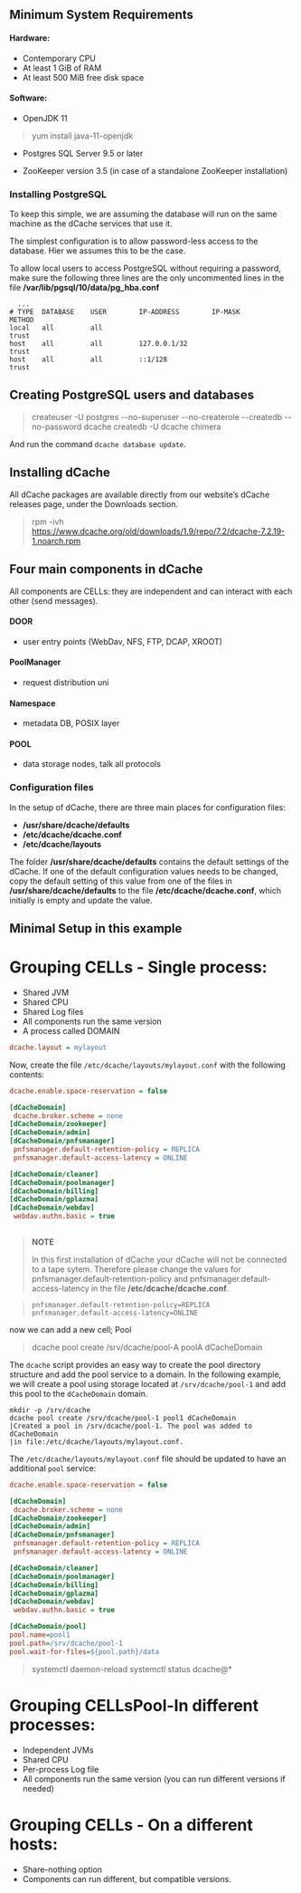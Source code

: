 
   
     
## Minimum System Requirements

   #### Hardware:
- Contemporary CPU
- At least 1 GiB of RAM
- At least 500 MiB free disk space
   
 #### Software:
- OpenJDK 11
 > yum install java-11-openjdk
- Postgres SQL Server 9.5 or later

- ZooKeeper version 3.5 (in case of a standalone ZooKeeper installation)

### Installing PostgreSQL

To keep this simple, we are assuming the database will run on the same machine as the dCache services that
use it.

The simplest configuration is to allow password-less access to the database. Hier we assumes this to be the case.

To allow local users to access PostgreSQL without requiring a password, make sure the following three lines
are the only uncommented lines in the file **/var/lib/pgsql/10/data/pg_hba.conf**

      ...
    # TYPE  DATABASE    USER        IP-ADDRESS        IP-MASK           METHOD
    local   all         all                                             trust
    host    all         all         127.0.0.1/32                        trust
    host    all         all         ::1/128                             trust    
   
   
   ## Creating PostgreSQL users and databases    


> createuser -U postgres --no-superuser --no-createrole --createdb --no-password dcache
> createdb -U dcache chimera

And run the command `dcache database update`.



## Installing dCache

All dCache packages are available directly from our website’s dCache releases page, under the Downloads
section.

>     
>    rpm -ivh https://www.dcache.org/old/downloads/1.9/repo/7.2/dcache-7.2.19-1.noarch.rpm 



Four main components in dCache
-------------

All components are CELLs: they are independent and can interact with each other (send messages).


#### DOOR 
 - user entry points (WebDav, NFS, FTP, DCAP, XROOT) 
#### PoolManager
- request distribution uni
#### Namespace
- metadata DB, POSIX layer
#### POOL
 - data storage nodes, talk all protocols

### Configuration files

In the setup of dCache, there are three main places for configuration files:

-   **/usr/share/dcache/defaults**
-   **/etc/dcache/dcache.conf**
-   **/etc/dcache/layouts**

The folder **/usr/share/dcache/defaults** contains the default settings of the dCache. If one of the default configuration values needs to be changed, copy the default setting of this value from one of the files in **/usr/share/dcache/defaults** to the file **/etc/dcache/dcache.conf**, which initially is empty and update the value.


## Minimal Setup in this example 
# Grouping CELLs - Single process:
- Shared JVM
- Shared CPU
- Shared Log files
- All components run the same version
- A process called DOMAIN


```ini
dcache.layout = mylayout
```

Now, create the file `/etc/dcache/layouts/mylayout.conf` with the
following contents:

```ini
dcache.enable.space-reservation = false

[dCacheDomain]
 dcache.broker.scheme = none
[dCacheDomain/zookeeper]
[dCacheDomain/admin]
[dCacheDomain/pnfsmanager]
 pnfsmanager.default-retention-policy = REPLICA
 pnfsmanager.default-access-latency = ONLINE

[dCacheDomain/cleaner]
[dCacheDomain/poolmanager]
[dCacheDomain/billing]
[dCacheDomain/gplazma]
[dCacheDomain/webdav]
 webdav.authn.basic = true
 

```

> **NOTE**
>
>In this first installation of dCache your dCache will not be connected to a tape sytem. Therefore please change the values for pnfsmanager.default-retention-policy and pnfsmanager.default-access-latency in the file **/etc/dcache/dcache.conf**.


>
>     pnfsmanager.default-retention-policy=REPLICA
>     pnfsmanager.default-access-latency=ONLINE


now we can add a new cell; Pool

 > dcache pool create /srv/dcache/pool-A poolA dCacheDomain

The `dcache` script provides an easy way to create the pool directory
structure and add the pool service to a domain.  In the following
example, we will create a pool using storage located at
`/srv/dcache/pool-1` and add this pool to the `dCacheDomain` domain.

```console-root
mkdir -p /srv/dcache
dcache pool create /srv/dcache/pool-1 pool1 dCacheDomain
|Created a pool in /srv/dcache/pool-1. The pool was added to dCacheDomain
|in file:/etc/dcache/layouts/mylayout.conf.
```

The `/etc/dcache/layouts/mylayout.conf` file should be updated to have
an additional `pool` service:

```ini
dcache.enable.space-reservation = false

[dCacheDomain]
 dcache.broker.scheme = none
[dCacheDomain/zookeeper]
[dCacheDomain/admin]
[dCacheDomain/pnfsmanager]
 pnfsmanager.default-retention-policy = REPLICA
 pnfsmanager.default-access-latency = ONLINE

[dCacheDomain/cleaner]
[dCacheDomain/poolmanager]
[dCacheDomain/billing]
[dCacheDomain/gplazma]
[dCacheDomain/webdav]
 webdav.authn.basic = true

[dCacheDomain/pool]
pool.name=pool1
pool.path=/srv/dcache/pool-1
pool.wait-for-files=${pool.path}/data
```


  > systemctl daemon-reload 
  >  systemctl status dcache@* 

# Grouping CELLsPool-In different processes:
 - Independent JVMs
 - Shared CPU
 - Per-process Log file
 - All components run the same version (you can run different versions if needed)



# Grouping CELLs - On a different hosts:
- Share-nothing option
- Components can run different, but compatible versions.








    
